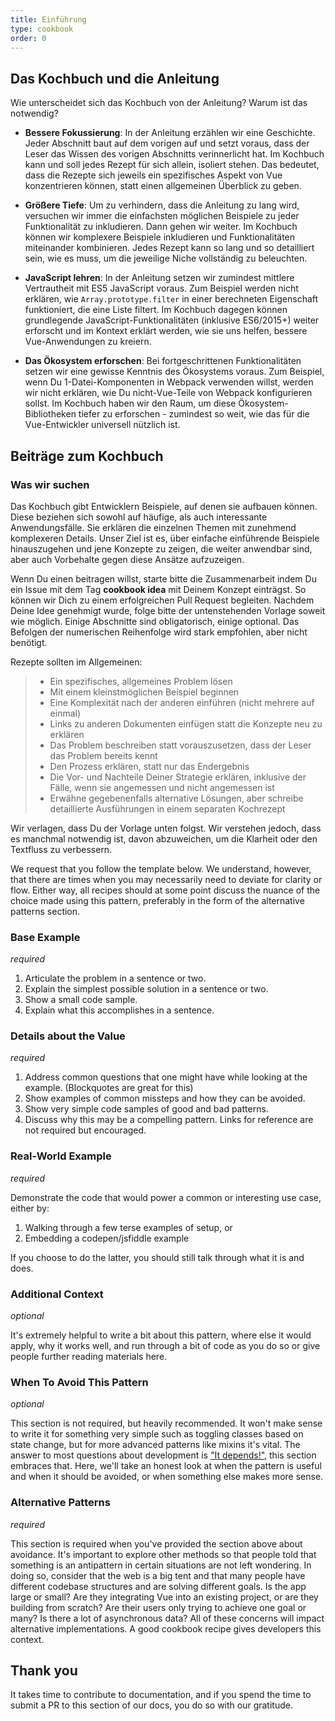 ```yaml
---
title: Einführung
type: cookbook
order: 0
---
```


## Das Kochbuch und die Anleitung

Wie unterscheidet sich das Kochbuch von der Anleitung? Warum ist das notwendig?

* **Bessere Fokussierung**: In der Anleitung erzählen wir eine Geschichte. Jeder Abschnitt baut auf dem vorigen auf und setzt voraus, dass der Leser das Wissen des vorigen Abschnitts verinnerlicht hat. Im Kochbuch kann und soll jedes Rezept für sich allein, isoliert stehen. Das bedeutet, dass die Rezepte sich jeweils ein spezifisches Aspekt von Vue konzentrieren können, statt einen allgemeinen Überblick zu geben.

* **Größere Tiefe**: Um zu verhindern, dass die Anleitung zu lang wird, versuchen wir immer die einfachsten möglichen Beispiele zu jeder Funktionalität zu inkludieren. Dann gehen wir weiter. Im Kochbuch können wir komplexere Beispiele inkludieren und Funktionalitäten miteinander kombinieren. Jedes Rezept kann so lang und so detailliert sein, wie es muss, um die jeweilige Niche vollständig zu beleuchten.

* **JavaScript lehren**: In der Anleitung setzen wir zumindest mittlere Vertrautheit mit ES5 JavaScript voraus. Zum Beispiel werden nicht erklären, wie `Array.prototype.filter` in einer berechneten Eigenschaft funktioniert, die eine Liste filtert. Im Kochbuch dagegen können grundlegende JavaScript-Funktionalitäten (inklusive ES6/2015+) weiter erforscht und im Kontext erklärt werden, wie sie uns helfen, bessere Vue-Anwendungen zu kreiern.

* **Das Ökosystem erforschen**: Bei fortgeschrittenen Funktionalitäten setzen wir eine gewisse Kenntnis des Ökosystems voraus. Zum Beispiel, wenn Du 1-Datei-Komponenten in Webpack verwenden willst, werden wir nicht erklären, wie Du nicht-Vue-Teile von Webpack konfigurieren sollst. Im Kochbuch haben wir den Raum, um diese Ökosystem-Bibliotheken tiefer zu erforschen - zumindest so weit, wie das für die Vue-Entwickler universell nützlich ist.

## Beiträge zum Kochbuch

### Was wir suchen

Das Kochbuch gibt Entwicklern Beispiele, auf denen sie aufbauen können. Diese beziehen sich sowohl auf häufige, als auch interessante Anwendungsfälle. Sie erklären die einzelnen Themen mit zunehmend komplexeren Details. Unser Ziel ist es, über einfache einführende Beispiele hinauszugehen und jene Konzepte zu zeigen, die weiter anwendbar sind, aber auch Vorbehalte gegen diese Ansätze aufzuzeigen.

Wenn Du einen beitragen willst, starte bitte die Zusammenarbeit indem Du ein Issue mit dem Tag **cookbook idea** mit Deinem Konzept einträgst. So können wir Dich zu einem erfolgreichen Pull Request begleiten. Nachdem Deine Idee genehmigt wurde, folge bitte der untenstehenden Vorlage soweit wie möglich. Einige Abschnitte sind obligatorisch, einige optional. Das Befolgen der numerischen Reihenfolge wird stark empfohlen, aber nicht benötigt.

Rezepte sollten im Allgemeinen:

> * Ein spezifisches, allgemeines Problem lösen
> * Mit einem kleinstmöglichen Beispiel beginnen
> * Eine Komplexität nach der anderen einführen (nicht mehrere auf einmal)
> * Links zu anderen Dokumenten einfügen statt die Konzepte neu zu erklären
> * Das Problem beschreiben statt vorauszusetzen, dass der Leser das Problem bereits kennt
> * Den Prozess erklären, statt nur das Endergebnis
> * Die Vor- und Nachteile Deiner Strategie erklären, inklusive der Fälle, wenn sie angemessen und nicht angemessen ist
> * Erwähne gegebenenfalls alternative Lösungen, aber schreibe detaillierte Ausführungen in einem separaten Kochrezept

Wir verlagen, dass Du der Vorlage unten folgst. Wir verstehen jedoch, dass es manchmal notwendig ist, davon abzuweichen, um die Klarheit oder den Textfluss zu verbessern.

We request that you follow the template below. We understand, however, that there are times when you may necessarily need to deviate for clarity or flow. Either way, all recipes should at some point discuss the nuance of the choice made using this pattern, preferably in the form of the alternative patterns section.

### Base Example

_required_

1.  Articulate the problem in a sentence or two.
2.  Explain the simplest possible solution in a sentence or two.
3.  Show a small code sample.
4.  Explain what this accomplishes in a sentence.

### Details about the Value

_required_

1.  Address common questions that one might have while looking at the example. (Blockquotes are great for this)
2.  Show examples of common missteps and how they can be avoided.
3.  Show very simple code samples of good and bad patterns.
4.  Discuss why this may be a compelling pattern. Links for reference are not required but encouraged.

### Real-World Example

_required_

Demonstrate the code that would power a common or interesting use case, either by:

1.  Walking through a few terse examples of setup, or
2.  Embedding a codepen/jsfiddle example

If you choose to do the latter, you should still talk through what it is and does.

### Additional Context

_optional_

It's extremely helpful to write a bit about this pattern, where else it would apply, why it works well, and run through a bit of code as you do so or give people further reading materials here.

### When To Avoid This Pattern

_optional_

This section is not required, but heavily recommended. It won't make sense to write it for something very simple such as toggling classes based on state change, but for more advanced patterns like mixins it's vital. The answer to most questions about development is ["It depends!"](https://codepen.io/rachsmith/pen/YweZbG), this section embraces that. Here, we'll take an honest look at when the pattern is useful and when it should be avoided, or when something else makes more sense.

### Alternative Patterns

_required_

This section is required when you've provided the section above about avoidance. It's important to explore other methods so that people told that something is an antipattern in certain situations are not left wondering. In doing so, consider that the web is a big tent and that many people have different codebase structures and are solving different goals. Is the app large or small? Are they integrating Vue into an existing project, or are they building from scratch? Are their users only trying to achieve one goal or many? Is there a lot of asynchronous data? All of these concerns will impact alternative implementations. A good cookbook recipe gives developers this context.

## Thank you

It takes time to contribute to documentation, and if you spend the time to submit a PR to this section of our docs, you do so with our gratitude.
